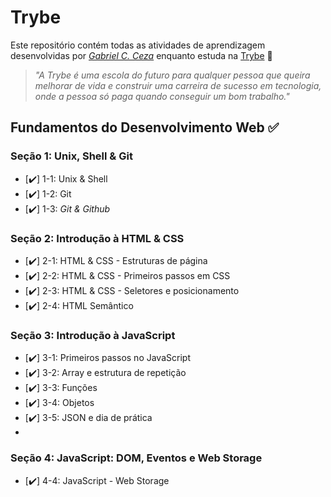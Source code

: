 # Trybe

Este repositório contém todas as atividades de aprendizagem desenvolvidas por _[Gabriel C. Ceza](https://www.linkedin.com/in/gabriel-ceza/)_ enquanto estuda na [Trybe](https://www.betrybe.com/) 🚀

> _"A Trybe é uma escola do futuro para qualquer pessoa que queira melhorar de vida e construir uma carreira de sucesso em tecnologia, onde a pessoa só paga quando conseguir um bom trabalho."_

## Fundamentos do Desenvolvimento Web ✅

### Seção 1: Unix, Shell & Git

- [:heavy_check_mark:] 1-1: Unix & Shell 
- [:heavy_check_mark:] 1-2: Git 
- [:heavy_check_mark:] 1-3: _Git & Github_ 

### Seção 2: Introdução à HTML & CSS

- [:heavy_check_mark:] 2-1: HTML & CSS - Estruturas de página 
- [:heavy_check_mark:] 2-2: HTML & CSS - Primeiros passos em CSS
- [:heavy_check_mark:] 2-3: HTML & CSS - Seletores e posicionamento
- [:heavy_check_mark:] 2-4: HTML Semântico

### Seção 3: Introdução à JavaScript

- [:heavy_check_mark:]  3-1: Primeiros passos no JavaScript
- [:heavy_check_mark:] 3-2: Array e estrutura de repetição 
- [:heavy_check_mark:] 3-3: Funções
- [:heavy_check_mark:] 3-4: Objetos
- [:heavy_check_mark:] 3-5: JSON e dia de prática
- 
### Seção 4: JavaScript: DOM, Eventos e Web Storage

- [:heavy_check_mark:] 4-4: JavaScript - Web Storage    
